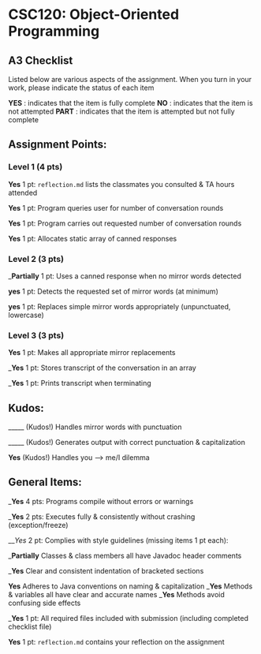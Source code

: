 # CSC120: Object-Oriented Programming
## A3 Checklist

Listed below are various aspects of the assignment.  When you turn in your work, please indicate the status of each item

**YES** : indicates that the item is fully complete
**NO** : indicates that the item is not attempted
**PART** : indicates that the item is attempted but not fully complete


## Assignment Points:

### Level 1 (4 pts)

__Yes__ 1 pt: `reflection.md` lists the classmates you consulted & TA hours attended

__Yes__ 1 pt: Program queries user for number of conversation rounds

__Yes__ 1 pt: Program carries out requested number of conversation rounds

__Yes__ 1 pt: Allocates static array of canned responses

### Level 2 (3 pts)

___Partially__ 1 pt: Uses a canned response when no mirror words detected

__yes__ 1 pt: Detects the requested set of mirror words (at minimum)

__yes__ 1 pt: Replaces simple mirror words appropriately (unpunctuated, lowercase)

### Level 3 (3 pts)

__Yes__ 1 pt: Makes all appropriate mirror replacements

___Yes__ 1 pt: Stores transcript of the conversation in an array

___Yes__ 1 pt: Prints transcript when terminating

## Kudos:

_____ (Kudos!) Handles mirror words with punctuation

_____ (Kudos!) Generates output with correct punctuation & capitalization

__Yes__ (Kudos!) Handles you --> me/I dilemma



## General Items:

___Yes__ 4 pts: Programs compile without errors or warnings

___Yes__ 2 pts: Executes fully & consistently without crashing (exception/freeze)

___Yes_ 2 pt: Complies with style guidelines (missing items 1 pt each):

___Partially__ Classes & class members all have Javadoc header comments

___Yes__ Clear and consistent indentation of bracketed sections

__Yes__ Adheres to Java conventions on naming & capitalization
___Yes__ Methods & variables all have clear and accurate names
___Yes__ Methods avoid confusing side effects

___Yes__ 1 pt: All required files included with submission (including completed checklist file)

__Yes__ 1 pt: `reflection.md` contains your reflection on the assignment
